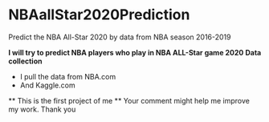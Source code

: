 # NBAallStar2020Prediction
Predict the NBA All-Star 2020 by data from NBA season 2016-2019 

<b> I will try to predict NBA players who play in NBA ALL-Star game 2020 </b>
<b> Data collection</b>
- I pull the data from NBA.com
- And Kaggle.com

** This is the first project of me **
Your comment might help me improve my work.
Thank you
